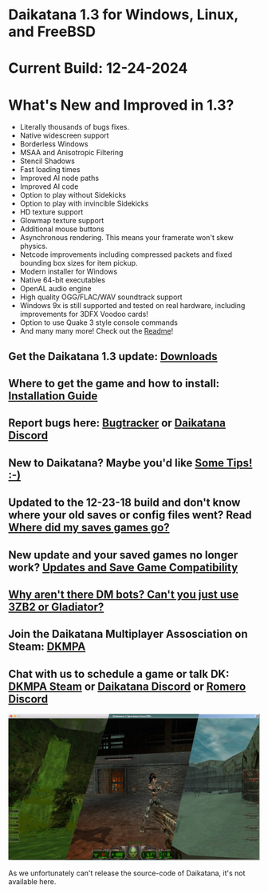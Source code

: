 # Daikatana 1.3 for Windows, Linux, and FreeBSD

# Current Build: 12-24-2024

# What's New and Improved in 1.3?
* Literally thousands of bugs fixes.
* Native widescreen support
* Borderless Windows
* MSAA and Anisotropic Filtering
* Stencil Shadows
* Fast loading times
* Improved AI node paths
* Improved AI code
* Option to play without Sidekicks
* Option to play with invincible Sidekicks
* HD texture support
* Glowmap texture support
* Additional mouse buttons
* Asynchronous rendering.  This means your framerate won't skew physics.
* Netcode improvements including compressed packets and fixed bounding box sizes for item pickup.
* Modern installer for Windows
* Native 64-bit executables
* OpenAL audio engine
* High quality OGG/FLAC/WAV soundtrack support
* Windows 9x is still supported and tested on real hardware, including improvements for 3DFX Voodoo cards!
* Option to use Quake 3 style console commands
* And many many more!  Check out the [Readme](http://maraakate.org/DK13/readme.pdf)!

## Get the Daikatana 1.3 update: [Downloads](https://github.com/maraakate/daikatana/wiki/Downloads)
## Where to get the game and how to install: [Installation Guide](https://github.com/maraakate/daikatana/wiki/Installation)
## Report bugs here: [Bugtracker](https://bitbucket.org/daikatana13/daikatana/issues?status=new&status=open) or [Daikatana Discord](https://discord.gg/Uw65xwVQhY)
## New to Daikatana? Maybe you'd like [Some Tips! :-)](https://github.com/maraakate/daikatana/wiki/Tips)
## Updated to the 12-23-18 build and don't know where your old saves or config files went? Read [Where did my saves games go?](https://github.com/maraakate/daikatana/wiki/Where%20did%20my%20save%20games%20go%3F)
## New update and your saved games no longer work? [Updates and Save Game Compatibility](https://github.com/maraakate/daikatana/wiki/Updates%20and%20Save%20Game%20Compatibility)
## [Why aren't there DM bots?  Can't you just use 3ZB2 or Gladiator?](https://github.com/maraakate/daikatana/wiki/Why%20aren't%20there%20DM%20bots%3F%20%20Can't%20you%20just%20use%203ZB2%20or%20Gladiator%3F)
## Join the Daikatana Multiplayer Assosciation on Steam: [DKMPA](https://steamcommunity.com/groups/DKMPA)
## Chat with us to schedule a game or talk DK: [DKMPA Steam](https://s.team/chat/bxsPFcX0) or [Daikatana Discord](https://discord.gg/Uw65xwVQhY) or [Romero Discord](https://discord.gg/vvQ6zqc)

![Daikatana](/CrossplatformScreenshot.jpg "Daikatana")



As we unfortunately can't release the source-code of Daikatana, it's not
available here.

